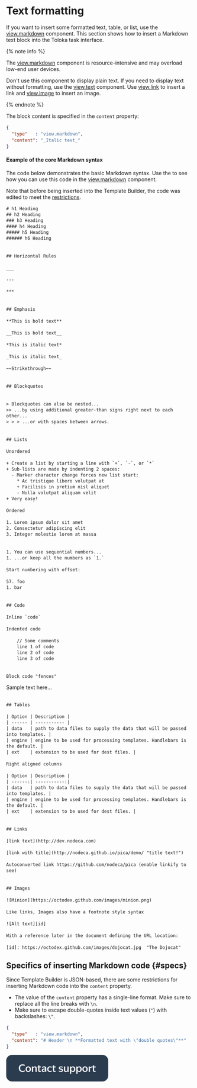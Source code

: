 # Text formatting

If you want to insert some formatted text, table, or list, use the [view.markdown](../reference/view.markdown.md) component. This section shows how to insert a Markdown text block into the Toloka task interface.

{% note info %}

The [view.markdown](../reference/view.markdown.md) component is resource-intensive and may overload low-end user devices.

Don't use this component to display plain text. If you need to display text without formatting, use the [view.text](../reference/view.text.md) component. Use [view.link](../reference/view.link.md) to insert a link and [view.image](../reference/view.image.md) to insert an image.

{% endnote %}

The block content is specified in the `content` property:
```json
{
  "type"   : "view.markdown",
  "content": "_Italic text_"
}
```

#### Example of the core Markdown syntax

The code below demonstrates the basic Markdown syntax. Use the  to see how you can use this code in the [view.markdown](../reference/view.markdown.md) component.

Note that before being inserted into the Template Builder, the code was edited to meet the [restrictions](#specs).
```
# h1 Heading
## h2 Heading
### h3 Heading
#### h4 Heading
##### h5 Heading
###### h6 Heading


## Horizontal Rules

___

---

***


## Emphasis

**This is bold text**

__This is bold text__

*This is italic text*

_This is italic text_

~~Strikethrough~~


## Blockquotes


> Blockquotes can also be nested...
>> ...by using additional greater-than signs right next to each other...
> > > ...or with spaces between arrows.


## Lists

Unordered

+ Create a list by starting a line with `+`, `-`, or `*`
+ Sub-lists are made by indenting 2 spaces:
  - Marker character change forces new list start:
    * Ac tristique libero volutpat at
    + Facilisis in pretium nisl aliquet
    - Nulla volutpat aliquam velit
+ Very easy!

Ordered

1. Lorem ipsum dolor sit amet
2. Consectetur adipiscing elit
3. Integer molestie lorem at massa


1. You can use sequential numbers...
1. ...or keep all the numbers as `1.`

Start numbering with offset:

57. foo
1. bar


## Code

Inline `code`

Indented code

    // Some comments
    line 1 of code
    line 2 of code
    line 3 of code


Block code "fences"

```
Sample text here...
```

## Tables

| Option | Description |
| ------ | ----------- |
| data   | path to data files to supply the data that will be passed into templates. |
| engine | engine to be used for processing templates. Handlebars is the default. |
| ext    | extension to be used for dest files. |

Right aligned columns

| Option | Description |
| ------:| -----------:|
| data   | path to data files to supply the data that will be passed into templates. |
| engine | engine to be used for processing templates. Handlebars is the default. |
| ext    | extension to be used for dest files. |


## Links

[link text](http://dev.nodeca.com)

[link with title](http://nodeca.github.io/pica/demo/ "title text!")

Autoconverted link https://github.com/nodeca/pica (enable linkify to see)


## Images

![Minion](https://octodex.github.com/images/minion.png)

Like links, Images also have a footnote style syntax

![Alt text][id]

With a reference later in the document defining the URL location:

[id]: https://octodex.github.com/images/dojocat.jpg  "The Dojocat"
```

## Specifics of inserting Markdown code {#specs}

Since Template Builder is JSON-based, there are some restrictions for inserting Markdown code into the `content` property.
- The value of the `content` property has a single-line format. Make sure to replace all the line breaks with ``\n``.
- Make sure to escape double-quotes inside text values (`"`) with backslashes: `\"`.

```json
{
  "type"   : "view.markdown",
  "content": "# Header \n **Formatted text with \"double quotes\"**"
}
```


[![](../_images/buttons/contact-support.svg)](../concepts/support.md)
